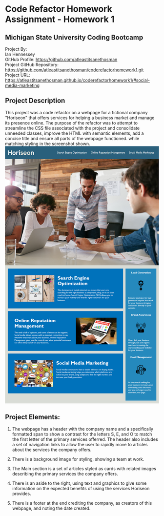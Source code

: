 # Code Refactor Homework Assignment - Homework 1<br>
## Michigan State University Coding Bootcamp<br>

Project By:<br>
Ian Hennessey<br>
GitHub Profile:  <https://github.com/atleastitsanethosman><br>
Project GitHub Repository: <https://github.com/atleastitsanethosman/coderefactorhomework1.git><br>
Project URL: <https://atleastitsanethosman.github.io/coderefactorhomework1/#social-media-marketing><br>

## Project Description
This project was a code refactor on a webpage for a fictional company "Horiseon" that offers services for helping a business market and manage its presence online.  The purpose of the refactor was to attempt to streamline the CSS file associated with the project and consolidate unneeded classes, improve the HTML with semantic elements, add a concise title and ensure all parts of the webpage functioned. while matching styling in the screenshot shown. 
![The Horiseon webpage includes a navigation bar, a header image, and cards with text and images at the bottom of the page.](./01-html-css-git-homework-demo.png)

## Project Elements:<br>

1. The webpage has a header with the company name and a specifically formatted span to show a contrast for the letters S, E, and O to match the first letter of the primary services offerred.  The header also includes a set of navigation links to allow the user to rapidly move to articles about the services the company offers.

2. There is a background image for styling, showing a team at work.

3. The Main section is a set of articles styled as cards with related images describing the primary services the company offers.

4. There is an aside to the right, using text and graphics to give some information on the expected benefits of using the services Horiseon provides.

5. There is a footer at the end crediting the company, as creators of this webpage, and noting the date created.
